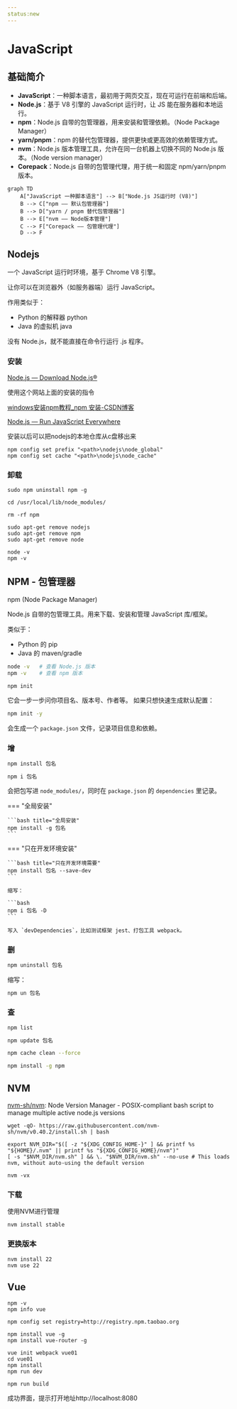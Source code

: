 ```yaml
---
status:new
---
```

# JavaScript

## 基础简介



* **JavaScript**：一种脚本语言，最初用于网页交互，现在可运行在前端和后端。
* **Node.js**：基于 V8 引擎的 JavaScript 运行时，让 JS 能在服务器和本地运行。
* **npm**：Node.js 自带的包管理器，用来安装和管理依赖。（Node Package Manager）
* **yarn/pnpm**：npm 的替代包管理器，提供更快或更高效的依赖管理方式。
* **nvm**：Node.js 版本管理工具，允许在同一台机器上切换不同的 Node.js 版本。（Node version manager）
* **Corepack**：Node.js 自带的包管理代理，用于统一和固定 npm/yarn/pnpm 版本。


```mermaid
graph TD
    A["JavaScript 一种脚本语言"] --> B["Node.js JS运行时 (V8)"]
    B --> C["npm —— 默认包管理器"]
    B --> D["yarn / pnpm 替代包管理器"]
    B --> E["nvm —— Node版本管理"]
    C --> F["Corepack —— 包管理代理"]
    D --> F
```



## Nodejs

一个 JavaScript 运行时环境，基于 Chrome V8 引擎。

让你可以在浏览器外（如服务器端）运行 JavaScript。

作用类似于：

- Python 的解释器 python
- Java 的虚拟机 java

没有 Node.js，就不能直接在命令行运行 .js 程序。


### 安装





[Node.js — Download Node.js®](https://nodejs.org/en/download)

使用这个网站上面的安装的指令


[windows安装npm教程\_npm 安装-CSDN博客](https://blog.csdn.net/zhouyan8603/article/details/109039732)



[Node.js — Run JavaScript Everywhere](https://nodejs.org/en/)

安装以后可以把nodejs的本地仓库从c盘移出来

```shell
npm config set prefix "<path>\nodejs\node_global"
npm config set cache "<path>\nodejs\node_cache"
```
### 卸载

```
sudo npm uninstall npm -g
```

```shell
cd /usr/local/lib/node_modules/

rm -rf npm
```

```shell
sudo apt-get remove nodejs
sudo apt-get remove npm
sudo apt-get remove node
```

```shell
node -v
npm -v 
```


## NPM - 包管理器
npm (Node Package Manager)

Node.js 自带的包管理工具。用来下载、安装和管理 JavaScript 库/框架。

类似于：

- Python 的 pip
- Java 的 maven/gradle


```bash title="检查版本"
node -v   # 查看 Node.js 版本
npm -v    # 查看 npm 版本
```



```bash title="初始化项目"
npm init
```

它会一步一步问你项目名、版本号、作者等。
如果只想快速生成默认配置：

```bash
npm init -y
```

会生成一个 `package.json` 文件，记录项目信息和依赖。

### 增

```bash
npm install 包名
```


```bash
npm i 包名
```

会把包写进 `node_modules/`，同时在 `package.json` 的 `dependencies` 里记录。



=== "全局安装"

    ```bash title="全局安装"
    npm install -g 包名
    ```

=== "只在开发环境安装"

    ```bash title="只在开发环境需要"
    npm install 包名 --save-dev
    ```

    缩写：

    ```bash
    npm i 包名 -D
    ```

    写入 `devDependencies`，比如测试框架 jest、打包工具 webpack。






### 删

```bash
npm uninstall 包名
```

缩写：

```bash
npm un 包名
```

### 查



```bash title="查看已安装的依赖"
npm list
```

```bash title="更新依赖"
npm update 包名
```

```bash title="清除缓存"
npm cache clean --force
```

```bash title="升级npm"
npm install -g npm
```

## NVM
[nvm-sh/nvm](https://github.com/nvm-sh/nvm): Node Version Manager - POSIX-compliant bash script to manage multiple active node.js versions


```shell
wget -qO- https://raw.githubusercontent.com/nvm-sh/nvm/v0.40.2/install.sh | bash
```

```shell
export NVM_DIR="$([ -z "${XDG_CONFIG_HOME-}" ] && printf %s "${HOME}/.nvm" || printf %s "${XDG_CONFIG_HOME}/nvm")"
[ -s "$NVM_DIR/nvm.sh" ] && \. "$NVM_DIR/nvm.sh" --no-use # This loads nvm, without auto-using the default version
```

```shell title="验证"
nvm -vx
```

### 下载
使用NVM进行管理

```shell
nvm install stable
```


### 更换版本
```
nvm install 22
nvm use 22
```


## Vue

```shell title="cmd验证安装"
npm -v
npm info vue
```

```shell title="配置镜像站点"
npm config set registry=http://registry.npm.taobao.org 
```

```
npm install vue -g
npm install vue-router -g
```

```shell title="创建vue工程"
vue init webpack vue01
cd vue01
npm install
npm run dev

npm run build
```

成功界面，提示打开地址http://localhost:8080

